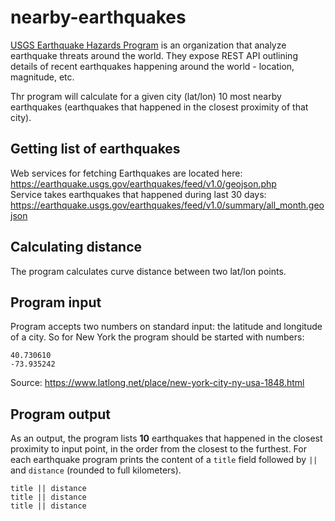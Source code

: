 # nearby-earthquakes
[USGS Earthquake Hazards Program](https://earthquake.usgs.gov/aboutus/) is an organization that analyze earthquake threats around the world. They expose REST API outlining details of recent earthquakes happening around the world - location, magnitude, etc.  
  
Thr program will calculate for a given city (lat/lon) 10 most nearby earthquakes (earthquakes that happened in the closest proximity of that city).

## Getting list of earthquakes
Web services for fetching Earthquakes are located here: https://earthquake.usgs.gov/earthquakes/feed/v1.0/geojson.php  
Service takes earthquakes that happened during last 30 days: https://earthquake.usgs.gov/earthquakes/feed/v1.0/summary/all_month.geojson  

## Calculating distance
The program calculates curve distance between two lat/lon points.

## Program input
Program accepts two numbers on standard input: the latitude and longitude of a city. So for New York the program should be started with numbers:  
```
40.730610  
-73.935242  
```
Source: https://www.latlong.net/place/new-york-city-ny-usa-1848.html

## Program output 
As an output, the program lists **10** earthquakes that happened in the closest proximity to input point, in the order from the closest to the furthest. For each earthquake program prints the content of a `title` field followed by ` || ` and `distance` (rounded to full kilometers).  
```
title || distance  
title || distance  
title || distance  
```